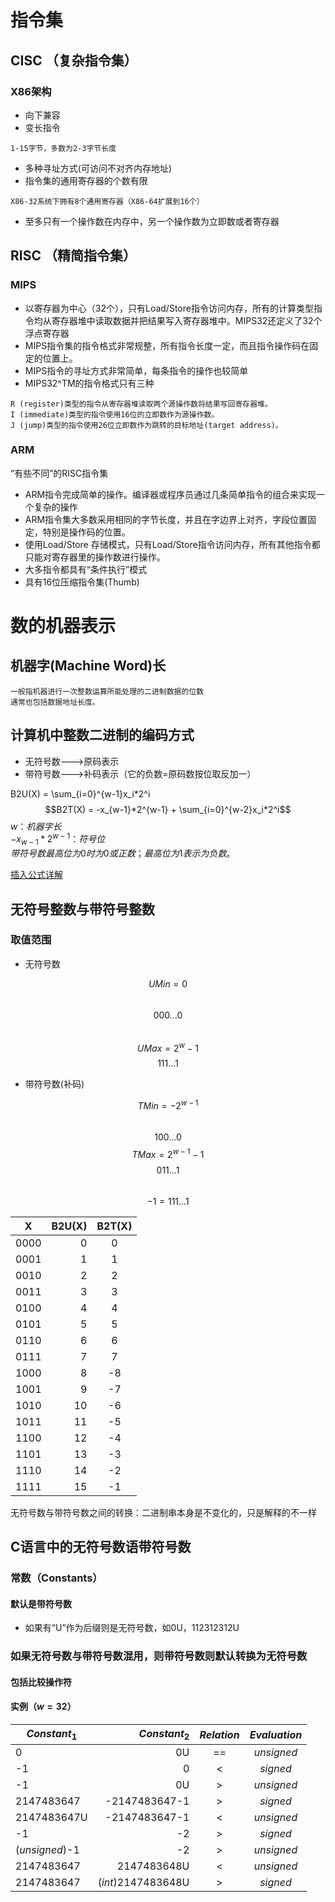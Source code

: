 # 指令集
## CISC （复杂指令集）
### X86架构
* 向下兼容
* 变长指令
```
1-15字节，多数为2-3字节长度
```
* 多种寻址方式(可访问不对齐内存地址)
* 指令集的通用寄存器的个数有限
```
X86-32系统下拥有8个通用寄存器（X86-64扩展到16个）
```
* 至多只有一个操作数在内存中，另一个操作数为立即数或者寄存器
## RISC （精简指令集）
### MIPS
* 以寄存器为中心（32个），只有Load/Store指令访问内存，所有的计算类型指令均从寄存器堆中读取数据并把结果写入寄存器堆中。MIPS32还定义了32个浮点寄存器
* MIPS指令集的指令格式非常规整，所有指令长度一定，而且指令操作码在固定的位置上。
* MIPS指令的寻址方式非常简单，每条指令的操作也较简单
* MIPS32^TM的指令格式只有三种
```
R (register)类型的指令从寄存器堆读取两个源操作数将结果写回寄存器堆。
I (immediate)类型的指令使用16位的立即数作为源操作数。
J (jump)类型的指令使用26位立即数作为跳转的目标地址(target address)。
```
### ARM 
“有些不同”的RISC指令集
* ARM指令完成简单的操作。编译器或程序员通过几条简单指令的组合来实现一个复杂的操作
* ARM指令集大多数采用相同的字节长度，并且在字边界上对齐，字段位置固定，特别是操作码的位置。
* 使用Load/Store 存储模式，只有Load/Store指令访问内存，所有其他指令都只能对寄存器里的操作数进行操作。
* 大多指令都具有“条件执行”模式  
* 具有16位压缩指令集(Thumb)

# 数的机器表示
## 机器字(Machine Word)长
```
一般指机器进行一次整数运算所能处理的二进制数据的位数
通常也包括数据地址长度。
```
## 计算机中整数二进制的编码方式
* 无符号数--->原码表示
* 带符号数--->补码表示（它的负数=原码数按位取反加一）

B2U(X) = \sum_{i=0}^{w-1}x_i*2^i
$$B2T(X) = -x_{w-1}*2^{w-1} + \sum_{i=0}^{w-2}x_i*2^i$$
$w：机器字长$  
$-x_{w-1}*2^{w-1}：符号位$  
$带符号数最高位为0时为0或正数；最高位为1表示为负数。$

[插入公式详解](https://blog.csdn.net/shmilychan/article/details/51482945)
## 无符号整数与带符号整数
### 取值范围
* 无符号数  

$$UMin = 0$$  
$$000...0$$  
$$UMax = 2^w-1$$
$$111...1$$  

* 带符号数(补码)

$$TMin = -2^{w-1}$$  
$$100...0$$
$$TMax = 2^{w-1}-1$$
$$011...1$$  
$$-1=111...1$$  

| X | B2U(X) | B2T(X) |  
| -| -: | :-: |
| 0000 | 0 | 0 |
| 0001 | 1 | 1 |
| 0010 | 2 | 2 |
| 0011 | 3 | 3 |
| 0100 | 4 | 4 |
| 0101 | 5 | 5 |
| 0110 | 6 | 6 |
| 0111 | 7 | 7 |
| 1000 | 8 | -8|
| 1001 | 9 | -7|
| 1010 | 10| -6|
| 1011 | 11| -5|
| 1100 | 12| -4|
| 1101 | 13| -3|
| 1110 | 14| -2|
| 1111 | 15| -1|

无符号数与带符号数之间的转换：二进制串本身是不变化的，只是解释的不一样

## C语言中的无符号数语带符号数
### 常数（Constants）
#### 默认是带符号数
* 如果有“U”作为后缀则是无符号数，如0U，112312312U
### 如果无符号数与带符号数混用，则带符号数则默认转换为无符号数
#### 包括比较操作符
#### 实例（$w=32$）
|$Constant_1$|$Constant_2$|$Relation$|$Evaluation$|
|-|-:|:-:|:-:|
|0|0U|==|$unsigned$|
|-1|0|<|$signed$|
|-1|0U|>|$unsigned$|
|2147483647|-2147483647-1|>|$signed$|
|2147483647U|-2147483647-1|<|$unsigned$|
|-1|-2|>|$signed$|
|($unsigned$)-1|-2|>|$unsigned$|
|2147483647|2147483648U|<|$unsigned$|
|2147483647|($int$)2147483648U|>|$signed$|
